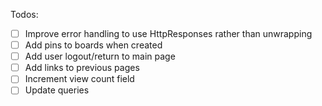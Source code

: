 Todos:
 - [ ] Improve error handling to use HttpResponses rather than unwrapping
 - [ ] Add pins to boards when created
 - [ ] Add user logout/return to main page
 - [ ] Add links to previous pages
 - [ ] Increment view count field
 - [ ] Update queries